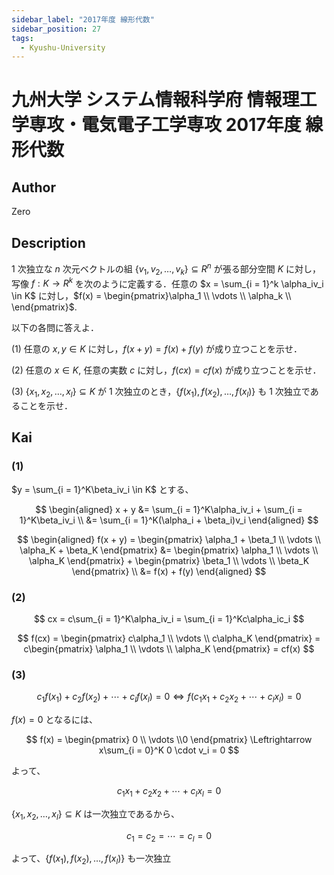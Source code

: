 ```yaml
---
sidebar_label: "2017年度 線形代数"
sidebar_position: 27
tags:
  - Kyushu-University
---
```

# 九州大学 システム情報科学府 情報理工学専攻・電気電子工学専攻 2017年度 線形代数

## **Author**
Zero

## **Description**
$1$ 次独立な $n$ 次元ベクトルの組 $\{v_1,v_2,\dots,v_k\} \subseteq R^n$ が張る部分空間 $K$ に対し，写像 $f:K \rightarrow R^k$ を次のように定義する．任意の $x = \sum_{i = 1}^k \alpha_iv_i \in K$ に対し，$f(x) = \begin{pmatrix}\alpha_1 \\ \vdots \\ \alpha_k \\ \end{pmatrix}$.

以下の各問に答えよ．

(1) 任意の $x,y \in K$ に対し，$f(x + y) = f(x) + f(y)$ が成り立つことを示せ．

(2) 任意の $x \in K$, 任意の実数 $c$ に対し，$f(cx) = cf(x)$ が成り立つことを示せ．

(3) $\{x_1,x_2,\dots,x_l\} \subseteq K$ が $1$ 次独立のとき，$\{f(x_1),f(x_2),\dots,f(x_l)\}$ も $1$ 次独立であることを示せ．

## **Kai** 
### (1)
$y = \sum_{i = 1}^K\beta_iv_i \in K$ とする、

$$
\begin{aligned}
x + y &= \sum_{i = 1}^K\alpha_iv_i + \sum_{i = 1}^K\beta_iv_i \\
&= \sum_{i = 1}^K(\alpha_i + \beta_i)v_i
\end{aligned}
$$

$$
\begin{aligned}
f(x + y) = \begin{pmatrix}
\alpha_1 + \beta_1 \\
\vdots \\
\alpha_K + \beta_K
\end{pmatrix} &= \begin{pmatrix}
\alpha_1 \\
\vdots \\
\alpha_K
\end{pmatrix} + \begin{pmatrix}
\beta_1 \\
\vdots \\
\beta_K
\end{pmatrix} \\
&= f(x) + f(y)
\end{aligned}
$$

### (2)

$$
cx = c\sum_{i = 1}^K\alpha_iv_i = \sum_{i = 1}^Kc\alpha_ic_i
$$

$$
f(cx) = \begin{pmatrix}
c\alpha_1 \\
\vdots \\
c\alpha_K
\end{pmatrix} = c\begin{pmatrix}
\alpha_1 \\
\vdots \\
\alpha_K
\end{pmatrix} = cf(x)
$$

### (3)

$$
c_1f(x_1) + c_2f(x_2) + \cdots + c_lf(x_l) = 0 \Leftrightarrow f(c_1x_1 + c_2x_2 + \cdots + c_lx_l) = 0
$$

$f(x) = 0$ となるには、

$$
f(x) = \begin{pmatrix}
0 \\ \vdots \\0 
\end{pmatrix} \Leftrightarrow 
x\sum_{i = 0}^K 0 \cdot v_i = 0
$$

よって、

$$
c_1x_1 + c_2x_2 + \cdots +c_lx_l = 0
$$

$\{x_1,x_2,\dots,x_l\} \subseteq K$ は一次独立であるから、

$$
c_1 = c_2 = \cdots = c_l = 0
$$

よって、$\{f(x_1),f(x_2),\dots,f(x_l)\}$ も一次独立
